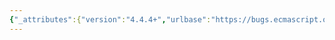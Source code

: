 ```yaml
---
{"_attributes":{"version":"4.4.4+","urlbase":"https://bugs.ecmascript.org/","maintainer":"dherman@mozilla.com"},"bug":{"bug_id":303,"creation_ts":"2012-03-10 06:10:00 -0800","short_desc":"15.8.2.10: Formatting error","delta_ts":"2015-10-03 14:36:19 -0700","product":"ECMA-262, Editions 5 and 5.1","component":"editorial issues","version":"Edition 5.1","rep_platform":"All","op_sys":"All","bug_status":"RESOLVED","resolution":"FIXED","priority":"Normal","bug_severity":"minor","everconfirmed":true,"reporter":{"uid":"dox.jin","name":"Jin DX"},"assigned_to":{"uid":"allen","name":"Allen Wirfs-Brock"},"cc":"brterlso","long_desc":[{"commentid":745,"comment_count":0,"who":{"uid":"dox.jin","name":"Jin DX"},"bug_when":"2012-03-10 06:10:32 -0800","thetext":"page 163 / The first line in 15.8.2.10 log (x)\n\nsay:\n    \"• Returns an implementation-dependent approximation to the natural logarithm of x.\"\n\nShould be remove the bullet point and decrease indent."},{"commentid":14759,"comment_count":1,"who":{"uid":"brterlso","name":"Brian Terlson"},"bug_when":"2015-10-03 14:36:19 -0700","thetext":"Fixed in ES2015."}]}}
---
```

